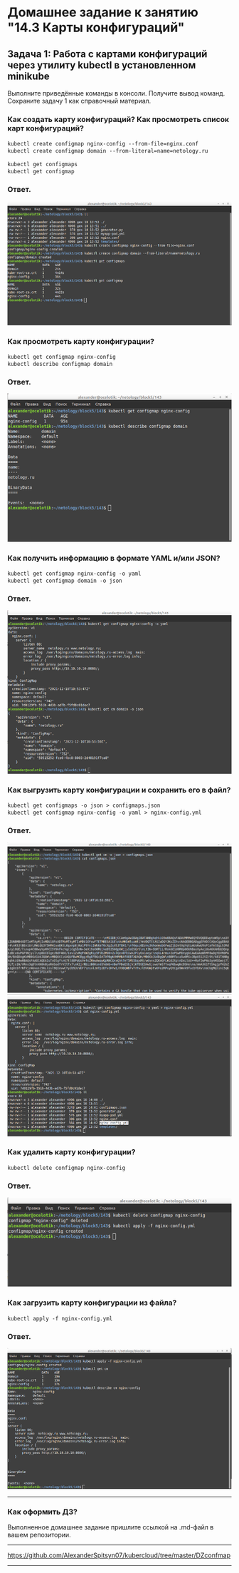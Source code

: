 # Домашнее задание к занятию "14.3 Карты конфигураций"

## Задача 1: Работа с картами конфигураций через утилиту kubectl в установленном minikube

Выполните приведённые команды в консоли. Получите вывод команд. Сохраните
задачу 1 как справочный материал.

### Как создать карту конфигураций? Как просмотреть список карт конфигураций?

```
kubectl create configmap nginx-config --from-file=nginx.conf
kubectl create configmap domain --from-literal=name=netology.ru
```
```
kubectl get configmaps
kubectl get configmap
```
### Ответ.
 
![Screenshot](1.png)

### Как просмотреть карту конфигурации?

```
kubectl get configmap nginx-config
kubectl describe configmap domain
```
### Ответ.

![Screenshot](2.png)

### Как получить информацию в формате YAML и/или JSON?

```
kubectl get configmap nginx-config -o yaml
kubectl get configmap domain -o json
```
### Ответ.

![Screenshot](3.png)

### Как выгрузить карту конфигурации и сохранить его в файл?

```
kubectl get configmaps -o json > configmaps.json
kubectl get configmap nginx-config -o yaml > nginx-config.yml
```

### Ответ.

![Screenshot](4.png)
![Screenshot](5.png)

### Как удалить карту конфигурации?

```
kubectl delete configmap nginx-config
```

### Ответ.

![Screenshot](6.png)


### Как загрузить карту конфигурации из файла?

```
kubectl apply -f nginx-config.yml
```
### Ответ.

![Screenshot](7.png)

---

### Как оформить ДЗ?

Выполненное домашнее задание пришлите ссылкой на .md-файл в вашем репозитории.

---

https://github.com/AlexanderSpitsyn07/kubercloud/tree/master/DZconfmap

---


